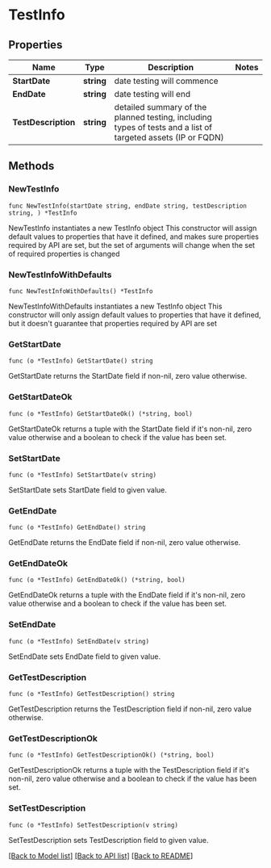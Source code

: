 # TestInfo

## Properties

Name | Type | Description | Notes
------------ | ------------- | ------------- | -------------
**StartDate** | **string** | date testing will commence | 
**EndDate** | **string** | date testing will end | 
**TestDescription** | **string** | detailed summary of the planned testing, including types of tests and a list of targeted assets (IP or FQDN) | 

## Methods

### NewTestInfo

`func NewTestInfo(startDate string, endDate string, testDescription string, ) *TestInfo`

NewTestInfo instantiates a new TestInfo object
This constructor will assign default values to properties that have it defined,
and makes sure properties required by API are set, but the set of arguments
will change when the set of required properties is changed

### NewTestInfoWithDefaults

`func NewTestInfoWithDefaults() *TestInfo`

NewTestInfoWithDefaults instantiates a new TestInfo object
This constructor will only assign default values to properties that have it defined,
but it doesn't guarantee that properties required by API are set

### GetStartDate

`func (o *TestInfo) GetStartDate() string`

GetStartDate returns the StartDate field if non-nil, zero value otherwise.

### GetStartDateOk

`func (o *TestInfo) GetStartDateOk() (*string, bool)`

GetStartDateOk returns a tuple with the StartDate field if it's non-nil, zero value otherwise
and a boolean to check if the value has been set.

### SetStartDate

`func (o *TestInfo) SetStartDate(v string)`

SetStartDate sets StartDate field to given value.


### GetEndDate

`func (o *TestInfo) GetEndDate() string`

GetEndDate returns the EndDate field if non-nil, zero value otherwise.

### GetEndDateOk

`func (o *TestInfo) GetEndDateOk() (*string, bool)`

GetEndDateOk returns a tuple with the EndDate field if it's non-nil, zero value otherwise
and a boolean to check if the value has been set.

### SetEndDate

`func (o *TestInfo) SetEndDate(v string)`

SetEndDate sets EndDate field to given value.


### GetTestDescription

`func (o *TestInfo) GetTestDescription() string`

GetTestDescription returns the TestDescription field if non-nil, zero value otherwise.

### GetTestDescriptionOk

`func (o *TestInfo) GetTestDescriptionOk() (*string, bool)`

GetTestDescriptionOk returns a tuple with the TestDescription field if it's non-nil, zero value otherwise
and a boolean to check if the value has been set.

### SetTestDescription

`func (o *TestInfo) SetTestDescription(v string)`

SetTestDescription sets TestDescription field to given value.



[[Back to Model list]](../README.md#documentation-for-models) [[Back to API list]](../README.md#documentation-for-api-endpoints) [[Back to README]](../README.md)


